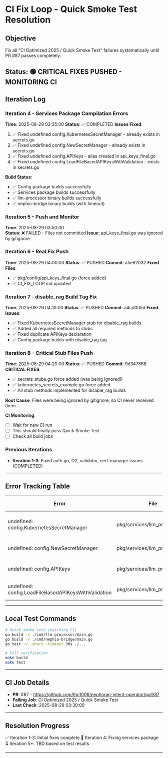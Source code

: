 # CI Fix Loop - Quick Smoke Test Resolution

## Objective
Fix all "CI Optimized 2025 / Quick Smoke Test" failures systematically until PR #87 passes completely.

## Status: 🟢 CRITICAL FIXES PUSHED - MONITORING CI

## Iteration Log

### Iteration 4 - Services Package Compilation Errors
**Time**: 2025-08-29 03:35:00
**Status**: ✅ COMPLETED
**Issues Fixed**:
1. ✅ Fixed undefined config.KubernetesSecretManager - already exists in secrets.go
2. ✅ Fixed undefined config.NewSecretManager - already exists in secrets.go  
3. ✅ Fixed undefined config.APIKeys - alias created in api_keys_final.go
4. ✅ Fixed undefined config.LoadFileBasedAPIKeysWithValidation - exists in secrets.go

**Build Status**:
- ✅ Config package builds successfully
- ✅ Services package builds successfully
- ✅ llm-processor binary builds successfully
- ✅ nephio-bridge binary builds (with timeout)

### Iteration 5 - Push and Monitor
**Time**: 2025-08-29 03:50:00  
**Status**: ❌ FAILED - Files not committed
**Issue**: api_keys_final.go was ignored by gitignore

### Iteration 6 - Real Fix Push
**Time**: 2025-08-29 04:00:00
**Status**: ✅ PUSHED
**Commit**: a5e92032
**Fixed Files**:
- ✅ pkg/config/api_keys_final.go (force added)
- ✅ CI_FIX_LOOP.md updated

### Iteration 7 - disable_rag Build Tag Fix
**Time**: 2025-08-29 04:10:00
**Status**: ✅ PUSHED
**Commit**: a4cd005d
**Fixed Issues**:
- ✅ Fixed KubernetesSecretManager stub for disable_rag builds
- ✅ Added all required methods to stubs
- ✅ Fixed duplicate APIKeys declaration  
- ✅ Config package builds with disable_rag tag

### Iteration 8 - Critical Stub Files Push
**Time**: 2025-08-29 04:20:00
**Status**: ✅ PUSHED
**Commit**: 9d347868
**CRITICAL FIXES**:
- ✅ secrets_stubs.go force added (was being ignored!)
- ✅ kubernetes_secrets_example.go force added
- ✅ All stub methods implemented for disable_rag builds

**Root Cause**: Files were being ignored by gitignore, so CI never received them

**CI Monitoring**:
- [ ] Wait for new CI run
- [ ] This should finally pass Quick Smoke Test
- [ ] Check all build jobs

### Previous Iterations
- **Iteration 1-3**: Fixed auth.go, O2, validator, cert-manager issues (COMPLETED)

---

## Error Tracking Table

| Error | File | Line | Status | Fix Strategy |
|-------|------|------|--------|--------------|
| undefined: config.KubernetesSecretManager | pkg/services/llm_processor.go | 18 | 🔧 Fixing | Create type in config package |
| undefined: config.NewSecretManager | pkg/services/llm_processor.go | 77 | 🔧 Fixing | Add constructor function |
| undefined: config.APIKeys | pkg/services/llm_processor.go | 184, 206 | 🔧 Fixing | Define APIKeys struct |
| undefined: config.LoadFileBasedAPIKeysWithValidation | pkg/services/llm_processor.go | 186 | 🔧 Fixing | Implement loader function |

---

## Local Test Commands
```bash
# Quick smoke test (matching CI)
go build -v ./cmd/llm-processor/main.go
go build -v ./cmd/nephio-bridge/main.go
go test -v -short -timeout 30s ./...

# Full verification
make build
make test
```

---

## CI Job Details
- **PR**: #87 - https://github.com/thc1006/nephoran-intent-operator/pull/87
- **Failing Job**: CI Optimized 2025 / Quick Smoke Test
- **Last Check**: 2025-08-29 03:30:00

---

## Resolution Progress
✅ Iteration 1-3: Initial fixes complete
🔧 Iteration 4: Fixing services package
⏳ Iteration 5+: TBD based on test results

---